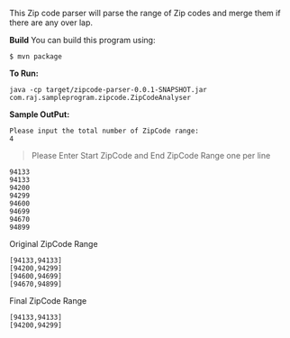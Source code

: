 This Zip code parser will parse the range of Zip codes and merge them if there are any over lap. 

**Build**
You can build this program using:

    $ mvn package

**To Run:** 

    java -cp target/zipcode-parser-0.0.1-SNAPSHOT.jar com.raj.sampleprogram.zipcode.ZipCodeAnalyser

**Sample OutPut:** 

    Please input the total number of ZipCode range:
    4

> Please Enter Start ZipCode and End ZipCode Range one per line

    94133
    94133 
    94200
    94299
    94600
    94699
    94670
    94899

Original ZipCode Range

    [94133,94133]
    [94200,94299]
    [94600,94699]
    [94670,94899]

Final ZipCode Range

    [94133,94133]
    [94200,94299]

